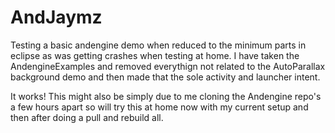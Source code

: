 # AndJaymz

Testing a basic andengine demo when reduced to the minimum parts in eclipse as was getting crashes
when testing at home. I have taken the AndengineExamples and removed everythign not related to the
AutoParallax background demo and then made that the sole activity and launcher intent.

It works! This might also be simply due to me cloning the Andengine repo's a few hours apart so
will try this at home now with my current setup and then after doing a pull and rebuild all.
